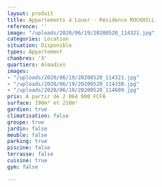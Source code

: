 ```yaml
---
layout: produit
title: Appartements à Louer - Résidence ROCKHILL
reference: ''
image: "/uploads/2020/06/19/20200520_114321.jpg"
categories: Location
situation: Disponible
types: Appartement
chambres: '3'
quartiers: Almadies
images:
- "/uploads/2020/06/19/20200520_114321.jpg"
- "/uploads/2020/06/19/20200520_114338.jpg"
- "/uploads/2020/06/19/20200520_114609.jpg"
prix: A partir de 2 064 000 FCFA
surface: 190m² et 210m²
gardien: true
climatisation: false
groupe: true
jardin: false
meuble: false
parking: true
piscine: false
terrasse: false
cuisine: true
gym: false

---
```

